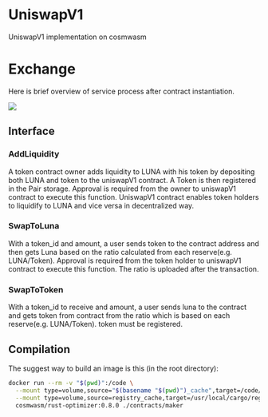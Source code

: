 # UniswapV1

UniswapV1 implementation on cosmwasm

# Exchange

Here is brief overview of service process after contract instantiation.

![](https://p65.f3.n0.cdn.getcloudapp.com/items/YEupeBRY/uniswap.png?v=ae1411ba3d9944d86b1094a9071ec657)

## Interface

### AddLiquidity

A token contract owner adds liquidity to LUNA with his token by depositing both LUNA and token to the uniswapV1 contract.
A Token is then registered in the Pair storage. Approval is required from the owner to uniswapV1 contract to execute this function. UniswapV1 contract enables token holders to liquidify to LUNA and vice versa in decentralized way.

### SwapToLuna

With a token_id and amount, a user sends token to the contract address and then gets Luna based on the ratio calculated from each reserve(e.g. LUNA/Token). Approval is required from the token holder to uniswapV1 contract to execute this function. The ratio is uploaded after the transaction.

### SwapToToken

With a token_id to receive and amount, a user sends luna to the contract and gets token from contract from the ratio which is based on each reserve(e.g. LUNA/Token). token must be registered.

## Compilation

The suggest way to build an image is this (in the root directory):

```sh
docker run --rm -v "$(pwd)":/code \
  --mount type=volume,source="$(basename "$(pwd)")_cache",target=/code/contracts/maker/target \
  --mount type=volume,source=registry_cache,target=/usr/local/cargo/registry \
  cosmwasm/rust-optimizer:0.8.0 ./contracts/maker
```
